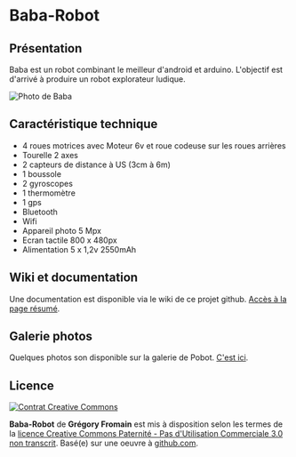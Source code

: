 ﻿Baba-Robot
==========

## Présentation
Baba est un robot combinant le meilleur d'android et arduino.
L'objectif est d'arrivé à produire un robot explorateur ludique.

![Photo de Baba](https://fbcdn-sphotos-a.akamaihd.net/hphotos-ak-snc6/283825_1915115443497_1410276463_31663073_1736601_n.jpg)

## Caractéristique technique
*  4 roues motrices avec Moteur 6v et roue codeuse sur les roues arrières
*  Tourelle 2 axes
*  2 capteurs de distance à US (3cm à 6m)
*  1 boussole 
*  2 gyroscopes 
*  1 thermomètre   
*  1 gps
*  Bluetooth
*  Wifi
*  Appareil photo 5 Mpx
*  Ecran tactile 800 x 480px
*  Alimentation 5 x 1,2v 2550mAh

## Wiki et documentation
Une documentation est disponible via le wiki de ce projet github. [Accès à la page résumé](https://github.com/greg06/Baba-Robot/wiki/.R%C3%A9sum%C3%A9).

## Galerie photos
Quelques photos son disponible sur la galerie de Pobot. [C'est ici](http://albums.pobot.org/les-robots/greg/).

## Licence
[![Contrat Creative Commons](http://i.creativecommons.org/l/by-nc/3.0/88x31.png)](http://creativecommons.org/licenses/by-nc/3.0/)

**Baba-Robot** de **Grégory Fromain** est mis à disposition selon les termes de la [licence Creative Commons Paternité - Pas d'Utilisation Commerciale 3.0 non transcrit](http://creativecommons.org/licenses/by-nc/3.0/).
Basé(e) sur une oeuvre à [github.com](https://github.com/greg06/Baba-Robot).